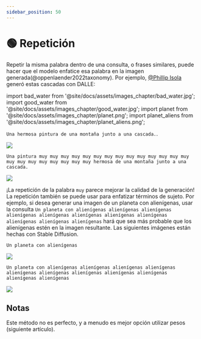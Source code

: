 ```yaml
---
sidebar_position: 50
---
```


# 🟢 Repetición

Repetir la misma palabra dentro de una consulta, o frases similares, puede hacer que el modelo enfatice esa palabra en la imagen generada(@oppenlaender2022taxonomy). Por ejemplo, [@Phillip Isola](https://twitter.com/phillip_isola/status/1532189632217112577) generó estas cascadas con DALLE:

import bad_water from '@site/docs/assets/images_chapter/bad_water.jpg';
import good_water from '@site/docs/assets/images_chapter/good_water.jpg';
import planet from '@site/docs/assets/images_chapter/planet.png';
import planet_aliens from '@site/docs/assets/images_chapter/planet_aliens.png';


`Una hermosa pintura de una montaña junto a una cascada.`.

<div style={{textAlign: 'center'}}>
  <img src={bad_water} style={{width: "750px"}} />
</div>

`Una pintura muy muy muy muy muy muy muy muy muy muy muy muy muy muy muy muy muy muy muy muy muy muy hermosa de una montaña junto a una cascada.`

<div style={{textAlign: 'center'}}>
  <img src={good_water} style={{width: "750px"}} />
</div>

¡La repetición de la palabra `muy` parece mejorar la calidad de la generación! La repetición también se puede usar para enfatizar términos de sujeto. Por ejemplo, si desea generar una imagen de un planeta con alienígenas, usar la consulta `Un planeta con alienígenas alienígenas alienígenas alienígenas alienígenas alienígenas alienígenas alienígenas alienígenas alienígenas alienígenas` hará que sea más probable que los alienígenas estén en la imagen resultante. Las siguientes imágenes están hechas con Stable Diffusion.

`Un planeta con alienígenas`
<div style={{textAlign: 'center'}}>
  <img src={planet} style={{width: "250px"}} />
</div>

`Un planeta con alienígenas alienígenas alienígenas alienígenas alienígenas alienígenas alienígenas alienígenas alienígenas alienígenas alienígenas`

<div style={{textAlign: 'center'}}>
  <img src={planet_aliens} style={{width: "250px"}} />
</div>

## Notas

Este método no es perfecto, y a menudo es mejor opción utilizar pesos (siguiente artículo).